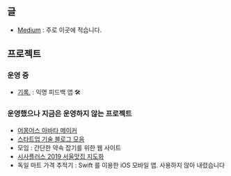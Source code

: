 ## 글

- [Medium](https://changjoopark.medium.com/) : 주로 이곳에 적습니다.

## 프로젝트

### 운영 중

- [기록.](https://girok.app/) : 익명 피드백 앱 🛠

### 운영했으나 지금은 운영하지 않는 프로젝트

- [어몽어스 아바타 메이커](https://changjoopark.medium.com/%EC%B2%AB-%EB%B2%84%EC%A0%84-%EA%B0%9C%EB%B0%9C-1%EC%9D%BC-%EC%9A%B4%EC%98%81-2%EC%A3%BC-%EC%82%AC%EC%9A%A9%EC%9E%90-2%EB%A7%8C%EB%AA%85-%EC%A0%95%EC%A7%80%EB%90%9C-%EC%95%B1-%EC%96%B4%EB%AA%BD%EC%96%B4%EC%8A%A4-%EC%95%84%EB%B0%94%ED%83%80-%EB%A9%94%EC%9D%B4%EC%BB%A4-%EA%B0%9C%EB%B0%9C-%ED%9B%84%EA%B8%B0-a2a6ce80dbed)
- [스타트업 기술 블로그 모음](https://changjoopark.medium.com/%EC%8A%A4%ED%83%80%ED%8A%B8%EC%97%85-%EA%B8%B0%EC%88%A0-%EB%B8%94%EB%A1%9C%EA%B7%B8-%EB%AA%A8%EC%9D%8C%EC%9D%84-%EB%A7%8C%EB%93%A4%EB%A9%B0-da1ba22627f1)
- 모임 : 간단한 약속 잡기를 위한 웹 사이트
- [시사플러스 2019 서울맛집 지도화](https://github.com/9bow/Seoul-MatZip-2019)
- 독일 마트 가격 추적기 : Swift 를 이용한 iOS 모바일 앱. 사용하지 않아 내렸습니다
